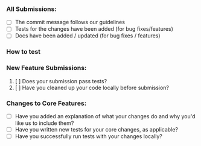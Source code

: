 ### All Submissions:

- [ ] The commit message follows our guidelines
- [ ] Tests for the changes have been added (for bug fixes/features)
- [ ] Docs have been added / updated (for bug fixes / features)

<!-- You can erase any parts of this template not applicable to your Pull Request. -->

### How to test
<!-- Add description about the tests -->

### New Feature Submissions:

1. [ ] Does your submission pass tests?
2. [ ] Have you cleaned up your code locally before submission?

### Changes to Core Features:

* [ ] Have you added an explanation of what your changes do and why you'd like us to include them?
* [ ] Have you written new tests for your core changes, as applicable?
* [ ] Have you successfully run tests with your changes locally?